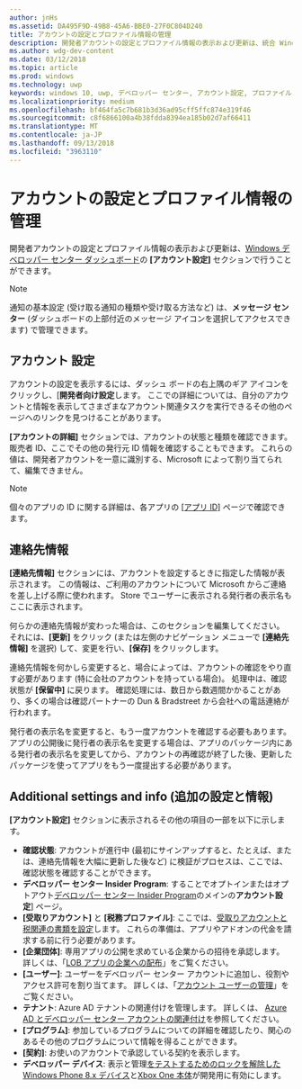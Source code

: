 ```yaml
---
author: jnHs
ms.assetid: DA495F9D-49B8-45A6-BBE0-27F0C804D240
title: アカウントの設定とプロファイル情報の管理
description: 開発者アカウントの設定とプロファイル情報の表示および更新は、統合 Windows デベロッパー センター ダッシュボードの [アカウントの設定] セクションで行うことができます。
ms.author: wdg-dev-content
ms.date: 03/12/2018
ms.topic: article
ms.prod: windows
ms.technology: uwp
keywords: windows 10, uwp, デベロッパー センター, アカウント設定, プロファイル, アカウント プロファイル, 開発者アカウント, 開発者アカウントの設定
ms.localizationpriority: medium
ms.openlocfilehash: bf464fa5c7b681b3d36ad95cff5ffc874e319f46
ms.sourcegitcommit: c8f6866100a4b38fdda8394ea185b02d7af66411
ms.translationtype: MT
ms.contentlocale: ja-JP
ms.lasthandoff: 09/13/2018
ms.locfileid: "3963110"
---
```

# <a name="manage-account-settings-and-profile-info"></a>アカウントの設定とプロファイル情報の管理

開発者アカウントの設定とプロファイル情報の表示および更新は、[Windows デベロッパー センター ダッシュボード](using-the-windows-dev-center-dashboard.md)の **[アカウント設定]** セクションで行うことができます。 

> [!NOTE]
> 通知の基本設定 (受け取る通知の種類や受け取る方法など) は、**メッセージ センター** (ダッシュボードの上部付近のメッセージ アイコンを選択してアクセスできます) で管理できます。

## <a name="account-settings"></a>アカウント 設定

アカウントの設定を表示するには、ダッシュ ボードの右上隅のギア アイコンをクリックし、[**開発者向け設定**します。 ここでの詳細については、自分のアカウントと情報を表示してさまざまなアカウント関連タスクを実行できるその他のページへのリンクを見つけることがあります。

**[アカウントの詳細]** セクションでは、アカウントの状態と種類を確認できます。 販売者 ID、ここでその他の発行元 ID 情報を確認することもできます。 これらの値は、開発者アカウントを一意に識別する、Microsoft によって割り当てられて、編集できません。

> [!NOTE]
> 個々のアプリの ID に関する詳細は、各アプリの [[アプリ ID]](view-app-identity-details.md) ページで確認できます。

## <a name="contact-info"></a>連絡先情報

**[連絡先情報]** セクションには、アカウントを設定するときに指定した情報が表示されます。 この情報は、ご利用のアカウントについて Microsoft からご連絡を差し上げる際に使われます。 Store でユーザーに表示される発行者の表示名もここに表示されます。

何らかの連絡先情報が変わった場合は、このセクションを編集してください。 それには、**[更新]** をクリック (または左側のナビゲーション メニューで **[連絡先情報]** を選択) して、変更を行い、**[保存]** をクリックします。

連絡先情報を何かしら変更すると、場合によっては、アカウントの確認をやり直す必要があります (特に会社のアカウントを持っている場合)。 処理中は、確認状態が **[保留中]** に戻ります。 確認処理には、数日から数週間かかることがあり、多くの場合は確認パートナーの Dun & Bradstreet から会社への電話連絡が行われます。

発行者の表示名を変更すると、もう一度アカウントを確認する必要もあります。 アプリの公開後に発行者の表示名を変更する場合は、アプリのパッケージ内にある発行者の表示名を変更してから、アカウントの再確認が終了した後、更新したパッケージを使ってアプリをもう一度提出する必要があります。


## <a name="additional-settings-and-info"></a>Additional settings and info (追加の設定と情報)

**[アカウント設定]** セクションに表示されるその他の項目の一部を以下に示します。

- **確認状態**: アカウントが進行中 (最初にサインアップすると、たとえば、または、連絡先情報を大幅に更新した後など) に検証がプロセスは、ここでは、確認状態を確認することができます。
- **デベロッパー センター Insider Program**: することでオプトインまたはオプトアウト[デベロッパー センター Insider Program](dev-center-insider-program.md)のメインの**アカウント設定**] ページ。
- **[受取りアカウント]** と **[税務プロファイル]**: ここでは、[受取りアカウントと税関連の書類を設定](setting-up-your-payout-account-and-tax-forms.md)します。 これらの準備は、アプリやアドオンの代金を請求する前に行う必要があります。
- **[企業団体]**: 専用アプリの公開を求めている企業からの招待を承認します。 詳しくは、「[LOB アプリの企業への配布](distribute-lob-apps-to-enterprises.md)」をご覧ください。
- **[ユーザー]**: ユーザーをデベロッパー センター アカウントに追加し、役割やアクセス許可を割り当てます。 詳しくは、「[アカウント ユーザーの管理](manage-account-users.md)」をご覧ください。
- **テナント**: Azure AD テナントの関連付けを管理します。 詳しくは、 [Azure AD とデベロッパー センター アカウントの関連付け](associate-azure-ad-with-dev-center.md)を参照してください。
- **[プログラム]**: 参加しているプログラムについての詳細を確認したり、関心のあるその他のプログラムについて情報を得ることができます。
- **[契約]**: お使いのアカウントで承認している契約を表示します。
- **デベロッパー デバイス**: 表示と管理[をテストするためのロックを解除した Windows Phone 8.x デバイス](http://go.microsoft.com/fwlink/p/?LinkId=533897)と[Xbox One 本体](../xbox-apps/devkit-activation.md)が開発用に有効にします。 


